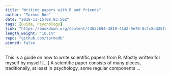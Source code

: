 ```yaml
---
title: "Writing papers with R and friends"
author: "Tormod Bøe"
date: "2018-11-15T08:03:50Z"
tags: [Guide, Psychology]
link: "https://bookdown.org/content/43652694-3819-41d2-9e70-8cfc8dd25fd1/"
length_weight: "16.1%"
repo: "github.com/tormodb"
pinned: false
---
```


This is a guide on how to write scientific papers from R. Mostly written for myself by myself [...] A scientific paper consists of many pieces, traditionally, at least in psychology, some regular components ...
